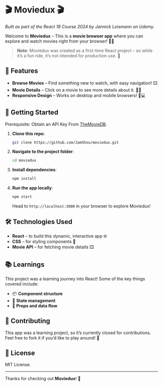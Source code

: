 # 🎬 Moviedux 🎬

*Built as part of the React 18 Course 2024 by Jannick Leismann on Udemy.*

Welcome to **Moviedux** – This is a **movie browser app** where you can explore and watch movies right from your browser! 🎥🍿

> **Note**: Moviedux was created as a first-time React project – so while it’s a fun ride, it’s not intended for production use. 🚧

## 🌟 Features

- **Browse Movies** – Find something new to watch, with easy navigation! 🎞️
- **Movie Details** – Click on a movie to see more details about it. 🕵️‍♀️
- **Responsive Design** – Works on desktop and mobile browsers! 📱💻

## 🚀 Getting Started

Prerequisite: Obtain an API Key From [TheMovieDB](https://www.themoviedb.org/settings/api).

1. **Clone this repo**:
    ```bash
    git clone https://github.com/JamShou/moviedux.git
    ```

2. **Navigate to the project folder**:
    ```bash
    cd moviedux
    ```

3. **Install dependencies**:
    ```bash
    npm install
    ```

4. **Run the app locally**:
    ```bash
    npm start
    ```
   Head to `http://localhost:3000` in your browser to explore Moviedux!

## 🛠️ Technologies Used

- **React** – to build this dynamic, interactive app 🌐
- **CSS** – for styling components 🎨
- **Movie API** – for fetching movie details 🎞️

## 📚 Learnings

This project was a learning journey into React! Some of the key things covered include:

- 📦 **Component structure**
- 🔄 **State management**
- 🎢 **Props and data flow**

## 🌈 Contributing

This app was a learning project, so it’s currently closed for contributions. Feel free to fork it if you’d like to play around! 🎈

## 📜 License

MIT License. 

---

Thanks for checking out **Moviedux**! 🙌
